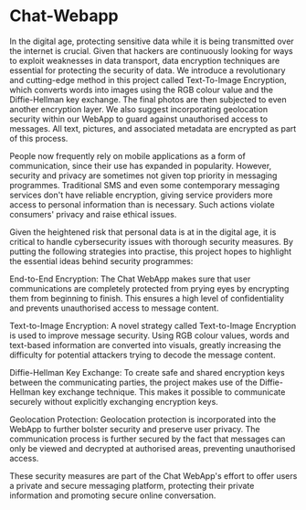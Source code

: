 # Chat-Webapp
In the digital age, protecting sensitive data while it is being transmitted over the internet is crucial. Given that hackers are continuously looking for ways to exploit weaknesses in data transport, data encryption techniques are essential for protecting the security of data. We introduce a revolutionary and cutting-edge method in this project called Text-To-Image Encryption, which converts words into images using the RGB colour value and the Diffie-Hellman key exchange. The final photos are then subjected to even another encryption layer. We also suggest incorporating geolocation security within our WebApp to guard against unauthorised access to messages. All text, pictures, and associated metadata are encrypted as part of this process.

People now frequently rely on mobile applications as a form of communication, since their use has expanded in popularity. However, security and privacy are sometimes not given top priority in messaging programmes. Traditional SMS and even some contemporary messaging services don't have reliable encryption, giving service providers more access to personal information than is necessary. Such actions violate consumers' privacy and raise ethical issues.

Given the heightened risk that personal data is at in the digital age, it is critical to handle cybersecurity issues with thorough security measures. By putting the following strategies into practise, this project hopes to highlight the essential ideas behind security programmes:

End-to-End Encryption: The Chat WebApp makes sure that user communications are completely protected from prying eyes by encrypting them from beginning to finish. This ensures a high level of confidentiality and prevents unauthorised access to message content.

Text-to-Image Encryption: A novel strategy called Text-to-Image Encryption is used to improve message security. Using RGB colour values, words and text-based information are converted into visuals, greatly increasing the difficulty for potential attackers trying to decode the message content.

Diffie-Hellman Key Exchange: To create safe and shared encryption keys between the communicating parties, the project makes use of the Diffie-Hellman key exchange technique. This makes it possible to communicate securely without explicitly exchanging encryption keys.

Geolocation Protection: Geolocation protection is incorporated into the WebApp to further bolster security and preserve user privacy. The communication process is further secured by the fact that messages can only be viewed and decrypted at authorised areas, preventing unauthorised access.

These security measures are part of the Chat WebApp's effort to offer users a private and secure messaging platform, protecting their private information and promoting secure online conversation.
